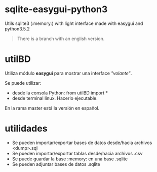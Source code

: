 # sqlite-easygui-python3

Utils sqlite3 (:memory:) with light interface made with easygui and python3.5.2

> There is a branch with an english version.

# utilBD

Utiliza módulo **easygui** para mostrar una interface *"volante"*.


Se puede utilizar:


- desde la consola Python: from utilBD import *
- desde terminal linux. Hacerlo ejecutable.

En la rama master está la versión en español.

# utilidades

- Se pueden importar/exportar bases de datos desde/hacia archivos \<dump\>.sql
- Se pueden importar/exportar tablas desde/hacia archivos .csv
- Se puede guardar la base :memory: en una base .sqlite
- Se pueden adjuntar bases de datos .sqlite